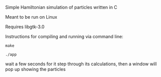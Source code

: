Simple Hamiltonian simulation of particles written in C

Meant to be run on Linux

Requires libgtk-3.0

Instructions for compiling and running via command line:

```make```

```./app```

wait a few seconds for it step through its calculations, then a window will pop up showing the particles
